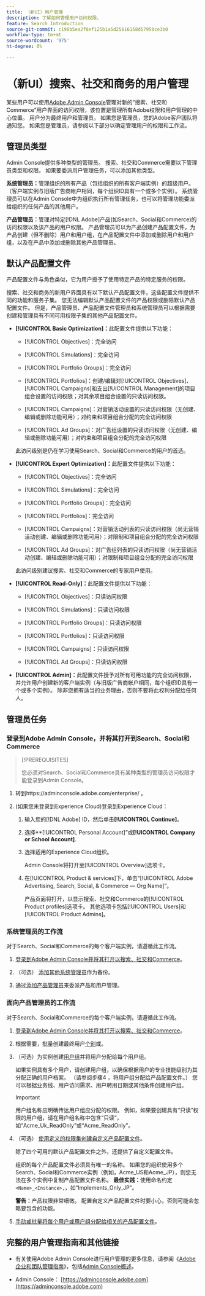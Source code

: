 ```yaml
---
title: （新UI）用户管理
description: 了解如何管理用户访问权限。
feature: Search Introduction
source-git-commit: c198b5ea2f8ef125b1a5d25616158d57950ce3b0
workflow-type: tm+mt
source-wordcount: '975'
ht-degree: 0%

---
```


# （新UI）搜索、社交和商务的用户管理

某些用户可以使用[Adobe Admin Console](https://helpx.adobe.com/cn/enterprise/using/admin-console.html)管理对新的“搜索、社交和Commerce”用户界面的访问权限，该位置是管理所有Adobe权限和用户管理的中心位置。 用户分为最终用户和管理员。 如果您是管理员，您的Adobe客户团队将通知您。 如果您是管理员，请参阅以下部分以确定管理用户的权限和工作流。

## 管理员类型

Admin Console提供多种类型的管理员。 搜索、社交和Commerce需要以下管理员类型和权限。 如果要委派用户管理任务，可以添加其他类型。

**系统管理员：**&#x200B;管理组织的所有产品（包括组织的所有客户端实例）的超级用户。 （客户端实例与旧版广告商帐户相同，每个组织ID具有一个或多个实例）。 系统管理员可以在Admin Console中为组织执行所有管理任务，也可以将管理功能委派给组织的任何产品的其他用户。

**产品管理员：**&#x200B;管理对特定[!DNL Adobe]产品(如Search、Social和Commerce)的访问权限以及该产品的用户权限。 产品管理员可以为产品创建产品配置文件，为产品创建（但不删除）用户和用户组，在产品配置文件中添加或删除用户和用户组，以及在产品中添加或删除其他产品管理员。

<!--
**Product profile admin:** Manages assigned product profiles for individual products. A product profile admin can add (but not remove) users and user groups to the organization; add or remove users and user groups from product profiles; and assign or revoke permissions from product profiles. [I don't think this is applicable: and manage the product roles for product profiles.]

**User group admin:** Manages assigned user groups and their access rights. A user group admin can add or remove users from groups and add or remove user group admins from groups.
-->

## 默认产品配置文件

产品配置文件与角色类似，它为用户授予了使用特定产品的特定服务的权限。

搜索、社交和商务的新用户界面具有以下默认产品配置文件，这些配置文件提供不同的功能和服务子集。 您无法编辑默认产品配置文件的产品权限或删除默认产品配置文件。 但是，产品管理员、产品配置文件管理员和系统管理员可以根据需要创建和管理具有不同可用权限子集的其他产品配置文件。

* **[!UICONTROL Basic Optimization]：**&#x200B;此配置文件提供以下功能：

   * [!UICONTROL Objectives]：完全访问

   * [!UICONTROL Simulations]：完全访问

   * [!UICONTROL Portfolio Groups]：完全访问

   * [!UICONTROL Portfolios]：创建/编辑对[!UICONTROL Objectives]、[!UICONTROL Campaigns]和支出[!UICONTROL Management]的项目组合设置的访问权限；对其余项目组合设置的只读访问权限。

   * [!UICONTROL Campaigns]：对营销活动设置的只读访问权限（无创建、编辑或删除功能可用）；对约束和项目组合分配的完全访问权限

   * [!UICONTROL Ad Groups]：对广告组设置的只读访问权限（无创建、编辑或删除功能可用）；对约束和项目组合分配的完全访问权限

  此访问级别是仍在学习使用Search、Social和Commerce的用户的首选。

* **[!UICONTROL Expert Optimization]：**&#x200B;此配置文件提供以下功能：

   * [!UICONTROL Objectives]：完全访问

   * [!UICONTROL Simulations]：完全访问

   * [!UICONTROL Portfolio Groups]：完全访问

   * [!UICONTROL Portfolios]：完全访问

   * [!UICONTROL Campaigns]：对营销活动列表的只读访问权限（尚无营销活动创建、编辑或删除功能可用）；对限制和项目组合分配的完全访问权限

   * [!UICONTROL Ad Groups]：对广告组列表的只读访问权限（尚无营销活动创建、编辑或删除功能可用）；对限制和项目组合分配的完全访问权限

  此访问级别建议搜索、社交和Commerce的专家用户使用。

* **[!UICONTROL Read-Only]：**&#x200B;此配置文件提供以下功能：

   * [!UICONTROL Objectives]：只读访问权限

   * [!UICONTROL Simulations]：只读访问权限

   * [!UICONTROL Portfolio Groups]：只读访问权限

   * [!UICONTROL Portfolios]：只读访问权限

   * [!UICONTROL Campaigns]：只读访问权限

   * [!UICONTROL Ad Groups]：只读访问权限

* **[!UICONTROL Admin]：**&#x200B;此配置文件授予对所有可用功能的完全访问权限，并允许用户创建新的客户端实例（与旧版广告商帐户相同，每个组织ID具有一个或多个实例）。 除非您拥有适当的业务理由，否则不要将此权利分配给任何人。

## 管理员任务

### 登录到Adobe Admin Console，并将其打开到Search、Social和Commerce

>[!PREREQUISITES]
>
>您必须对Search、Social和Commerce具有某种类型的管理员访问权限才能登录到Admin Console。

1. 转到https://adminconsole.adobe.com/enterprise/ 。

1. (如果您未登录到Experience Cloud)登录到Experience Cloud：

   1. 输入您的[!DNL Adobe] ID，然后单击&#x200B;**[!UICONTROL Continue]**。

   1. 选择**[!UICONTROL Personal Account]”或&#x200B;**[!UICONTROL Company or School Account]**.<!-- Will it necessarily be "Company or School Account?" -->

   1. 选择适用的Experience Cloud组织。

      Admin Console将打开至[!UICONTROL Overview]选项卡。

   1. 在[!UICONTROL Product & services]下，单击“[!UICONTROL Adobe Advertising, Search, Social, & Commerce — Org Name]”。

      产品页面将打开，以显示搜索、社交和Commerce的[!UICONTROL Product profiles]选项卡。 其他选项卡包括[!UICONTROL Users]和[!UICONTROL Product Admins]。

### 系统管理员的工作流

对于Search、Social和Commerce的每个客户端实例，请遵循此工作流。

1. [登录到Adobe Admin Console并将其打开以搜索、社交和Commerce](#open-admin-console)。

1. （可选） [添加其他系统管理员](https://helpx.adobe.com/enterprise/using/admin-roles.html#enterprise)作为备份。

1. 通过[添加产品管理员](https://helpx.adobe.com/enterprise/using/admin-roles.html#enterprise)来委派产品和用户管理。

### 面向产品管理员的工作流

对于Search、Social和Commerce的每个客户端实例，请遵循此工作流。

1. [登录到Adobe Admin Console并将其打开以搜索、社交和Commerce](#open-admin-console)。

1. 根据需要，批量创建最终用户[个别](https://helpx.adobe.com/enterprise/using/manage-users-individually.html)或[](https://helpx.adobe.com/enterprise/using/bulk-upload-users.html)。

1. （可选）为实例创建[用户组](https://helpx.adobe.com/enterprise/using/user-groups.html)并将用户分配给每个用户组。

   如果实例具有多个用户，请创建用户组，以确保根据用户的专业技能级别为其分配正确的用户档案。 （请参阅步骤4 ，将用户组分配给产品配置文件。） 您可以根据业务线、用户访问需求、用户聘用日期或其他条件创建用户组。

   >[!IMPORTANT]
   >
   >用户组名称应明确传达用户组应分配的权限。 例如，如果要创建具有“只读”权限的用户组，请在用户组名称中包含“只读”，如“Acme_Uk_ReadOnly”或“Acme_ReadOnly”。

1. （可选） [使用定义的权限集创建自定义产品配置文件](https://helpx.adobe.com/enterprise/using/manage-product-profiles.html)。

   除了四个可用的默认产品配置文件之外，还提供了自定义配置文件。

   组织的每个产品配置文件必须具有唯一的名称。 如果您的组织使用多个Search、Social和Commerce实例（例如，Acme_US和Acme_JP），则您无法在多个实例中复制产品配置文件名称。 **最佳实践：**&#x200B;使用命名约定`<Name>_<Instance>,`，如“Implements_Only_JP”。

   **警告：**&#x200B;产品权限非常细微。 配置自定义产品配置文件时要小心，否则可能会忽略要包含的功能。

1. [手动或批量将每个用户或用户组分配给相关的产品配置文件](https://helpx.adobe.com/enterprise/using/manage-product-profiles.html)。

## 完整的用户管理指南和其他链接

* 有关使用Adobe Admin Console进行用户管理的更多信息，请参阅《[Adobe企业和团队管理指南](https://helpx.adobe.com/enterprise/admin-guide.html)》，包括[Admin Console概述](https://helpx.adobe.com/cn/enterprise/using/admin-console.html)。

* Admin Console： [https://adminconsole.adobe.com](https://adminconsole.adobe.com)
